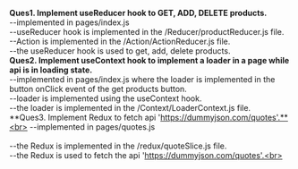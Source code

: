 **Ques1. Implement useReducer hook to GET, ADD, DELETE products.**<br>
--implemented in pages/index.js<br>
--useReducer hook is implemented in the /Reducer/productReducer.js file.<br>
--Action is implemented in the /Action/ActionReducer.js file.<br>
--the useReducer hook is used to get, add, delete products.<br>
**Ques2. Implement useContext hook to implement a loader in a page while api is in loading state.**<br>
--implemented in pages/index.js where the loader is implemented in the button onClick event of the get products button.<br>
--loader is implemented using the useContext hook.<br>
--the loader is implemented in the /Context/LoaderContext.js file.<br>
**Ques3. Implement Redux to fetch api 'https://dummyjson.com/quotes'.**<br>
--implemented in pages/quotes.js<br>    
--the Redux is implemented in the /redux/quoteSlice.js file.<br>
--the Redux is used to fetch the api 'https://dummyjson.com/quotes'.<br>
